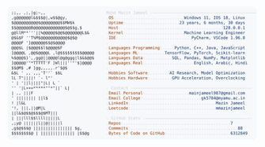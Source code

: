 <picture>
  <source srcset="https://raw.githubusercontent.com/mmazinjameel/mmazinjameel/main/dark_mode.svg?v=1749053585" media="(prefers-color-scheme: dark)">
  <img src="https://raw.githubusercontent.com/mmazinjameel/mmazinjameel/main/light_mode.svg?v=1749053585">
</picture>
